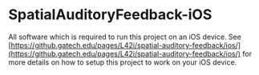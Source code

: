 # SpatialAuditoryFeedback-iOS
All software which is required to run this project on an iOS device. See [https://github.gatech.edu/pages/L42i/spatial-auditory-feedback/ios/](https://github.gatech.edu/pages/L42i/spatial-auditory-feedback/ios/) for more details on how to setup this project to work on your iOS device.
